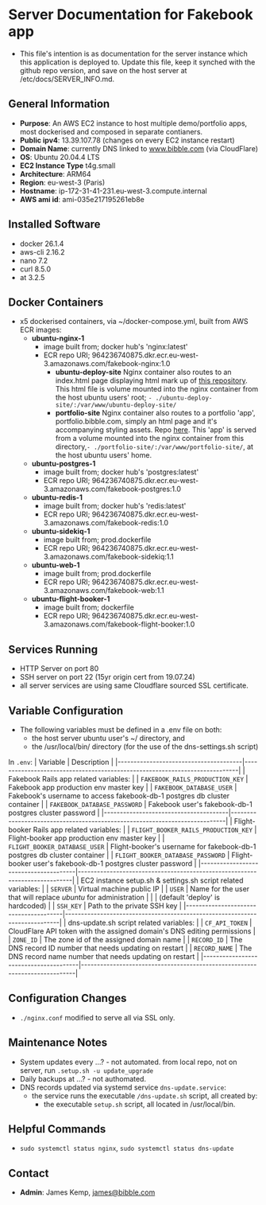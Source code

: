 # Server Documentation for Fakebook app
- This file's intention is as documentation for the server instance which this application is deployed to.
  Update this file, keep it synched with the github repo version, and save on the host server at /etc/docs/SERVER_INFO.md.

## General Information
- **Purpose**: An AWS EC2 instance to host multiple demo/portfolio apps, most dockerised and composed in separate contianers.
- **Public ipv4**: 13.39.107.78 (changes on every EC2 instance restart)
- **Domain Name**: currently DNS linked to www.bibble.com (via CloudFlare)
- **OS**: Ubuntu 20.04.4 LTS
- **EC2 Instance Type** t4g.small
- **Architecture**: ARM64
- **Region**: eu-west-3 (Paris)
- **Hostname**: ip-172-31-41-231.eu-west-3.compute.internal
- **AWS ami id**: ami-035e217195261eb8e

## Installed Software
- docker 26.1.4
- aws-cli 2.16.2
- nano 7.2
- curl 8.5.0
- at 3.2.5

## Docker Containers
- x5 dockerised containers, via ~/docker-compose.yml, built from AWS ECR images:
  - **ubuntu-nginx-1**
    - image built from; docker hub's 'nginx:latest'
    - ECR repo URI; 964236740875.dkr.ecr.eu-west-3.amazonaws.com/fakebook-nginx:1.0
      - **ubuntu-deploy-site** Nginx container also routes to an index.html page displaying html mark up of
        [this repository](https://github.com/jbk2/ubuntu-setup-deploy). This html file is volume mounted
        into the nginx container from the host ubuntu users' root; `- ./ubuntu-deploy-site/:/var/www/ubuntu-deploy-site/`
      - **portfolio-site** Nginx container also routes to a portfolio 'app', portfolio.bibble.com, simply an html page
        and it's accompanying styling assets. Repo [here](https://github.com/jbk2/portfolio). This 'app' is served from
        a volume mounted into the nginx container from this directory,`- ./portfolio-site/:/var/www/portfolio-site/`,
        at the host ubuntu users' home.
  - **ubuntu-postgres-1**
    - image built from; docker hub's 'postgres:latest'
    - ECR repo URI; 964236740875.dkr.ecr.eu-west-3.amazonaws.com/fakebook-postgres:1.0
  - **ubuntu-redis-1**
    - image built from; docker hub's 'redis:latest'
    - ECR repo URI; 964236740875.dkr.ecr.eu-west-3.amazonaws.com/fakebook-redis:1.0
  - **ubuntu-sidekiq-1**
    - image built from; prod.dockerfile
    - ECR repo URI; 964236740875.dkr.ecr.eu-west-3.amazonaws.com/fakebook-sidekiq:1.1
  - **ubuntu-web-1**
    - image built from; prod.dockerfile
    - ECR repo URI; 964236740875.dkr.ecr.eu-west-3.amazonaws.com/fakebook-web:1.1
  - **ubuntu-flight-booker-1**
    - image built from; dockerfile
    - ECR repo URI; 964236740875.dkr.ecr.eu-west-3.amazonaws.com/fakebook-flight-booker:1.0

## Services Running
- HTTP Server on port 80
- SSH server on port 22 (15yr origin cert from 19.07.24)
- all server services are using same Cloudflare sourced SSL certificate.

## Variable Configuration
- The following variables must be defined in a .env file on both:
  - the host server ubuntu user's ~/ directory, and
  - the /usr/local/bin/ directory (for the use of the dns-settings.sh script)

In `.env`:
| Variable                              | Description                                                                |
|---------------------------------------|----------------------------------------------------------------------------|
| Fakebook Rails app related variables:                                                                              |
| `FAKEBOOK_RAILS_PRODUCTION_KEY`       | Fakebook app production env master key                                     |
| `FAKEBOOK_DATABASE_USER`              | Fakebook's username to access fakebook-db-1 postgres db cluster container  |
| `FAKEBOOK_DATABASE_PASSWORD`          | Fakebook user's fakebook-db-1 postgres cluster password                    |
|---------------------------------------|----------------------------------------------------------------------------|
| Flight-booker Rails app related variables:                                                                         |
| `FLIGHT_BOOKER_RAILS_PRODUCTION_KEY`  | Flight-booker app production env master key                                |
| `FLIGHT_BOOKER_DATABASE_USER`         | Flight-booker's username for fakebook-db-1 postgres db cluster container   |
| `FLIGHT_BOOKER_DATABASE_PASSWORD`     | Flight-booker user's fakebook-db-1 postgres cluster password               |
|---------------------------------------|----------------------------------------------------------------------------|
| EC2 instance setup.sh & settings.sh script related variables:                                                      |
| `SERVER`                              | Virtual machine public IP                                                  |
| `USER`                                | Name for the user that will replace *ubuntu* for administration            |
|                                       | (default 'deploy' is hardcoded)                                            |
| `SSH_KEY`                             | Path to the private SSH key                                                |
|---------------------------------------|----------------------------------------------------------------------------|
| dns-update.sh script related variables:                                                                            |
| `CF_API_TOKEN`                        | CloudFlare API token with the assigned domain's DNS editing permissions    |
| `ZONE_ID`                             | The zone id of the assigned domain name                                    |
| `RECORD_ID`                           | The DNS record ID number that needs updating on restart                    |
| `RECORD_NAME`                         | The DNS record name number that needs updating on restart                  |
|---------------------------------------|----------------------------------------------------------------------------|

## Configuration Changes
- `./nginx.conf` modified to serve all via SSL only.

## Maintenance Notes
- System updates every ...? - not automated.
  from local repo, not on server, run `.setup.sh -u update_upgrade`
- Daily backups at ...? - not authomated.
- DNS records updated via systemd service `dns-update.service`:
  - the service runs the executable `/dns-update.sh` script, all created by:
    - the executable `setup.sh` script, all located in /usr/local/bin.

## Helpful Commands
- `sudo systemctl status nginx`, `sudo systemctl status dns-update`

## Contact
- **Admin**: James Kemp, james@bibble.com
